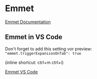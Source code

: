 # Emmet

[Emmet Documentation](https://docs.emmet.io/)

## Emmet in VS Code

Don't forget to add this setting vor preview: `"emmet.triggerExpansionOnTab": true`

(inline shortcut: ctrl+m ctrl+i)

[Emmet VS Code](https://code.visualstudio.com/docs/editor/emmet)
